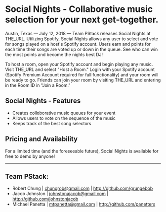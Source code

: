 # Social Nights - Collaborative music selection for your next get-together.

Austin, Texas — July 12, 2018 —  Team PStack releases Social Nights at THE_URL. Utilizing Spotify, Social Nights allows any user to select and vote for songs played on a host's Spotify account. Users earn and points for each time their songs are voted up or down in the queue. See who can win the most points and become the nights best DJ! 

To host a room, open your Spotify account and begin playing any music. Visit THE_URL and select "Host a Room." Login with your Spotify account (Spotify Premium Account required for full functionality) and your room will be ready to go. Friends can join your room by visiting THE_URL and entering in the Room ID in "Join a Room."

## Social Nights - Features
- Creates colloborative music queues for your event
- Allows users to vote on the sequence of the music
- Keeps track of the best song selectors


## Pricing and Availability
For a limited time (and the foreseeable future), Social Nights is available for free to demo by anyone!

---

## Team PStack:
- Robert Chung | chungrob@gmail.com | http://github.com/grungebob
- Jacob Johnston | johnstonajacob@gmail.com | http://github.com/johnstonjacob
- Michael Panetta | mtpanetta@gmail.com | http://github.com/panetters
